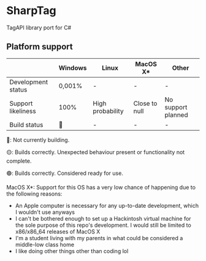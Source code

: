 # SharpTag
TagAPI library port for C#
## Platform support
|   |Windows|Linux|MacOS X*|Other
|---|---|---|---|---|
|Development status|0,001%|-|-|-|
|Support likeliness|100%|High probability|Close to null|No support planned|
|Build status|🔴|-|-|-|

🔴: Not currently building.

🟡: Builds correctly. Unexpected behaviour present or functionality not complete.

🟢: Builds correctly. Considered ready for use.

 MacOS X*: Support for this OS has a very low chance of happening due to the following reasons:
 - An Apple computer is necessary for any up-to-date development, which I wouldn't use anyways
 - I can't be bothered enough to set up a Hackintosh virtual machine for the sole purpose of this repo's development. I would still be limited to x86/x86_64 releases of MacOS X
 - I'm a student living with my parents in what could be considered a middle-low class home
 - I like doing other things other than coding lol
